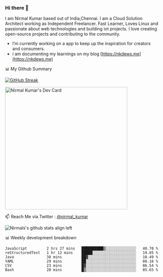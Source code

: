 ### Hi there 👋

 I am Nirmal Kumar based out of India,Chennai. I am a Cloud Solution Architect working as Independent Freelancer. Fast Learner, Loves Linux and passionate about web technologies and building iot projects. I love creating open-source projects and contributing to the community.

- I’m currently working on a app to keep up the inspiration for creators and consumers.
- I am documenting my learnings on my blog [https://nkdews.me](https://nkdews.me)


📊 My Github Summary

[![GitHub Streak](https://github-readme-streak-stats.herokuapp.com?user=nk-gears&theme=dark&hide_border=true&date_format=M%20j%5B%2C%20Y%5D)](https://git.io/streak-stats)

<a href="https://app.daily.dev/nirmal_kumar"><img src="https://api.daily.dev/devcards/a16cfcf02d384b16b41de71ce4d1d811.png?r=8ve" width="400" alt="Nirmal Kumar's Dev Card"/></a>

📫 Reach Me via  Twitter : [@nirmal_kumar](https://twitter.com/nirmal_kumar)

![Nirmals's github stats align left](https://github-readme-stats.vercel.app/api?username=nk-gears&show_icons=true)


📊 Weekly development breakdown

<!--START_SECTION:waka-->

```text
JavaScript         2 hrs 27 mins   ██████████▒░░░░░░░░░░░░░░   40.70 %
reStructuredText   1 hr 12 mins    █████░░░░░░░░░░░░░░░░░░░░   19.85 %
Java               38 mins         ██▓░░░░░░░░░░░░░░░░░░░░░░   10.49 %
YAML               29 mins         ██░░░░░░░░░░░░░░░░░░░░░░░   08.16 %
CSV                23 mins         █▓░░░░░░░░░░░░░░░░░░░░░░░   06.54 %
Bash               20 mins         █▒░░░░░░░░░░░░░░░░░░░░░░░   05.65 %
```

<!--END_SECTION:waka-->


